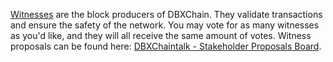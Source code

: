[Witnesses](introduction/witness) are the block producers of DBXChain. They validate transactions and ensure the safety of the network. You may vote for as many witnesses as you'd like, and they will all receive the same amount of votes. Witness proposals can be found here: [DBXChaintalk - Stakeholder Proposals Board](https://bitsharestalk.org/index.php/board,75.0.html).
